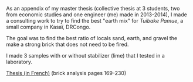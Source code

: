As an appendix of my master thesis (collective thesis at 3 students, two from economic studies and one engineer (me) made in 2013-2014), I made a consulting work to try to find the best "earth mix" for _Tuibake Pamue_, a small company in Kasaï, DRCongo.

The goal was to find the best ratio of locals sand, earth, and gravel the make a strong brick that does not need to be fired.

I made 3 samples with or without stabilizer (lime) that I tested in a laboratory.

<a class="btn btn-primary btn-lg" href="/projects/mudbrick/tfe-kuibaka.pdf#page=169"><i class="fas fa-file-pdf"></i> Thesis (in French)</a>
(brick analysis pages 169-230)
